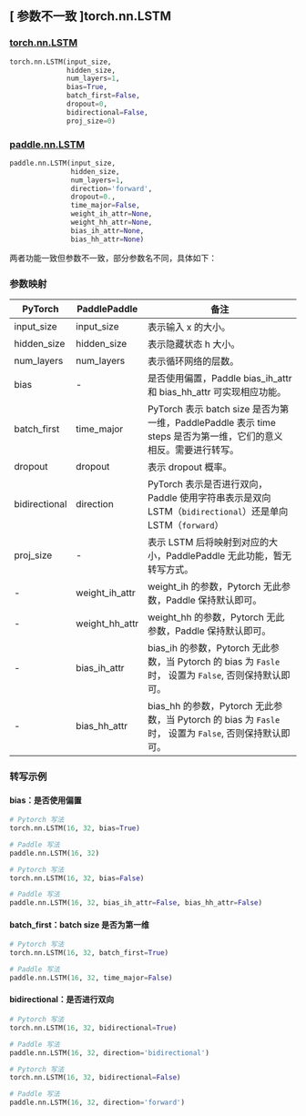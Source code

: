 ## [ 参数不一致 ]torch.nn.LSTM
### [torch.nn.LSTM](https://pytorch.org/docs/stable/generated/torch.nn.LSTM.html?highlight=lstm#torch.nn.LSTM)

```python
torch.nn.LSTM(input_size,
              hidden_size,
              num_layers=1,
              bias=True,
              batch_first=False,
              dropout=0,
              bidirectional=False,
              proj_size=0)
```

### [paddle.nn.LSTM](https://www.paddlepaddle.org.cn/documentation/docs/zh/api/paddle/nn/LSTM_cn.html#lstm)

```python
paddle.nn.LSTM(input_size,
               hidden_size,
               num_layers=1,
               direction='forward',
               dropout=0.,
               time_major=False,
               weight_ih_attr=None,
               weight_hh_attr=None,
               bias_ih_attr=None,
               bias_hh_attr=None)
```

两者功能一致但参数不一致，部分参数名不同，具体如下：
### 参数映射
| PyTorch       | PaddlePaddle | 备注                                                   |
| ------------- | ------------ | ------------------------------------------------------ |
| input_size          | input_size            | 表示输入 x 的大小。  |
| hidden_size          | hidden_size            | 表示隐藏状态 h 大小。  |
| num_layers          | num_layers            | 表示循环网络的层数。  |
| bias          | -            | 是否使用偏置，Paddle bias_ih_attr 和 bias_hh_attr 可实现相应功能。  |
| batch_first   | time_major   | PyTorch 表示 batch size 是否为第一维，PaddlePaddle 表示 time steps 是否为第一维，它们的意义相反。需要进行转写。 |
| dropout   | dropout   | 表示 dropout 概率。  |
| bidirectional | direction    | PyTorch 表示是否进行双向，Paddle 使用字符串表示是双向 LSTM（`bidirectional`）还是单向 LSTM（`forward`）|
| proj_size     | -            | 表示 LSTM 后将映射到对应的大小，PaddlePaddle 无此功能，暂无转写方式。  |
| -             |weight_ih_attr| weight_ih 的参数，Pytorch 无此参数，Paddle 保持默认即可。  |
| -             |weight_hh_attr| weight_hh 的参数，Pytorch 无此参数，Paddle 保持默认即可。  |
| -             | bias_ih_attr | bias_ih 的参数，Pytorch 无此参数，当 Pytorch 的 bias 为 `Fasle` 时， 设置为 `False`, 否则保持默认即可。  |
| -             | bias_hh_attr | bias_hh 的参数，Pytorch 无此参数，当 Pytorch 的 bias 为 `Fasle` 时， 设置为 `False`, 否则保持默认即可。  |

### 转写示例
#### bias：是否使用偏置
```python
# Pytorch 写法
torch.nn.LSTM(16, 32, bias=True)

# Paddle 写法
paddle.nn.LSTM(16, 32)
```
```python
# Pytorch 写法
torch.nn.LSTM(16, 32, bias=False)

# Paddle 写法
paddle.nn.LSTM(16, 32, bias_ih_attr=False, bias_hh_attr=False)
```

#### batch_first：batch size 是否为第一维
```python
# Pytorch 写法
torch.nn.LSTM(16, 32, batch_first=True)

# Paddle 写法
paddle.nn.LSTM(16, 32, time_major=False)
```

#### bidirectional：是否进行双向
```python
# Pytorch 写法
torch.nn.LSTM(16, 32, bidirectional=True)

# Paddle 写法
paddle.nn.LSTM(16, 32, direction='bidirectional')
```
```python
# Pytorch 写法
torch.nn.LSTM(16, 32, bidirectional=False)

# Paddle 写法
paddle.nn.LSTM(16, 32, direction='forward')
```

